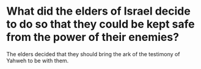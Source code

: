 # What did the elders of Israel decide to do so that they could be kept safe from the power of their enemies?

The elders decided that they should bring the ark of the testimony of Yahweh to be with them.
